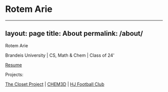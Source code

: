 # Rotem Arie

---
layout: page
title: About
permalink: /about/
---

Rotem Arie

Brandeis University | CS, Math & Chem | Class of 24'

[Resume](https://drive.google.com/file/d/1C6Xt1cynHBZ2QXZP7MAQBwBBS_RLnkw0/view?usp=drive_link)

Projects:

[The Closet Project](https://github.com/rotemarie/The-Closet-Project.git) |
[CHEM3D](https://github.com/rotemarie/CHEM3D.git) | 
[HJ Football Club](https://github.com/rotemarie/HJFC)



